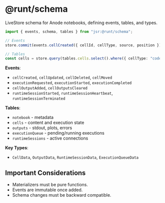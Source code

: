 # @runt/schema

LiveStore schema for Anode notebooks, defining events, tables, and types.

```typescript
import { events, schema, tables } from "jsr:@runt/schema";

// Events
store.commit(events.cellCreated({ cellId, cellType, source, position }));

// Tables
const cells = store.query(tables.cells.select().where({ cellType: "code" }));
```

**Events**:

- `cellCreated`, `cellUpdated`, `cellDeleted`, `cellMoved`
- `executionRequested`, `executionStarted`, `executionCompleted`
- `cellOutputAdded`, `cellOutputsCleared`
- `runtimeSessionStarted`, `runtimeSessionHeartbeat`, `runtimeSessionTerminated`

**Tables**:

- `notebook` - metadata
- `cells` - content and execution state
- `outputs` - stdout, plots, errors
- `executionQueue` - pending/running executions
- `runtimeSessions` - active connections

**Key Types**:

- `CellData`, `OutputData`, `RuntimeSessionData`, `ExecutionQueueData`

## Important Considerations

- Materializers must be pure functions.
- Events are immutable once added.
- Schema changes must be backward compatible.
